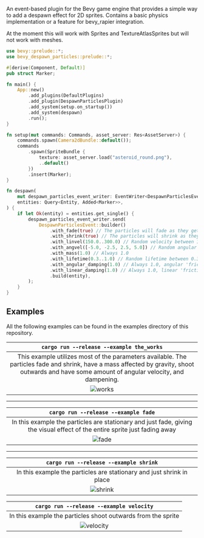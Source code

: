 An event-based plugin for the Bevy game engine that provides a simple way to add a despawn effect for 2D sprites. 
Contains a basic physics implementation or a feature for bevy_rapier integration.

At the moment this will work with Sprites and TextureAtlasSprites but will not work with meshes. 

```rust
use bevy::prelude::*;
use bevy_despawn_particles::prelude::*;

#[derive(Component, Default)]
pub struct Marker;

fn main() {
    App::new()
        .add_plugins(DefaultPlugins)
        .add_plugin(DespawnParticlesPlugin)
        .add_system(setup.on_startup())
        .add_system(despawn)
        .run();
}

fn setup(mut commands: Commands, asset_server: Res<AssetServer>) {
    commands.spawn(Camera2dBundle::default());
    commands
        .spawn(SpriteBundle {
            texture: asset_server.load("asteroid_round.png"),
            ..default()
        })
        .insert(Marker);
}

fn despawn(
    mut despawn_particles_event_writer: EventWriter<DespawnParticlesEvent>,
    entities: Query<Entity, Added<Marker>>,
) {
    if let Ok(entity) = entities.get_single() {
        despawn_particles_event_writer.send(
            DespawnParticlesEvent::builder()
                .with_fade(true) // The particles will fade as they get closer to expiration
                .with_shrink(true) // The particles will shrink as they get closer to expiration
                .with_linvel(150.0..300.0) // Random velocity between 150.0 and 300.0
                .with_angvel([-5.0, -2.5, 2.5, 5.0]) // Random angular velocity from the given list
                .with_mass(1.0) // Always 1.0
                .with_lifetime(0.3..1.0) // Random lifetime between 0.3 and 1.0
                .with_angular_damping(1.0) // Always 1.0, angular 'friction' that decelerates the particle
                .with_linear_damping(1.0) // Always 1.0, linear 'friction' that decelerates the particle
                .build(entity),
        );
    }
}

```


## Examples
All the following examples can be found in the examples directory of this repository.

| `cargo run --release --example the_works`| 
|:--:|
| This example utilizes most of the parameters available. The particles fade and shrink, have a mass affected by gravity, shoot outwards and have some amount of angular velocity, and dampening.  |
|![works](https://github.com/bilowik/bevy_despawn_particles/assets/43679332/4b16ddc7-d923-44d3-8142-b2588ad4b410)|


___

| `cargo run --release --example fade` | 
|:--:|
| In this example the particles are stationary and just fade, giving the visual effect of the entire sprite just fading away |
|![fade](https://github.com/bilowik/bevy_despawn_particles/assets/43679332/26156dd4-d1d6-4744-b331-d71582db659a)|

___

| `cargo run --release --example shrink` |
|:--:|
| In this example the particles are stationary and just shrink in place |
|![shrink](https://github.com/bilowik/bevy_despawn_particles/assets/43679332/bf08c9cf-283d-41d6-8997-993e77eccb04)|



| `cargo run --release --example velocity` |
|:--:|
| In this example the particles shoot outwards from the sprite |
|![velocity](https://github.com/bilowik/bevy_despawn_particles/assets/43679332/064cb841-278d-4d07-ab68-c708922d332b)|

